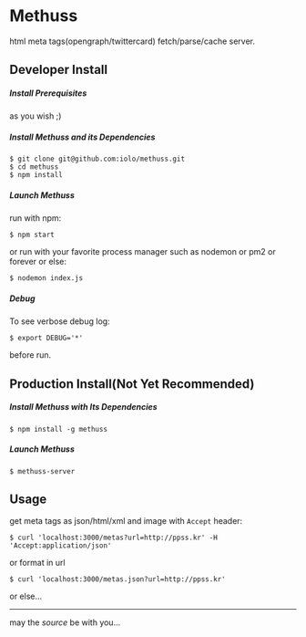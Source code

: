 Methuss
=======

html meta tags(opengraph/twittercard) fetch/parse/cache server.

## Developer Install

##### Install Prerequisites

as you wish ;)

##### Install Methuss and its Dependencies

```
$ git clone git@github.com:iolo/methuss.git
$ cd methuss
$ npm install
```

##### Launch Methuss

run with npm:
```
$ npm start
```
or run with your favorite process manager such as nodemon or pm2 or forever or else:
```
$ nodemon index.js
```

##### Debug

To see verbose debug log:
```
$ export DEBUG='*'
```
before run.

## Production Install(Not Yet Recommended)

##### Install Methuss with Its Dependencies

```
$ npm install -g methuss
```

##### Launch Methuss

```
$ methuss-server
```

## Usage

get meta tags as json/html/xml and image with `Accept` header:
```
$ curl 'localhost:3000/metas?url=http://ppss.kr' -H 'Accept:application/json'
```
or format in url
```
$ curl 'localhost:3000/metas.json?url=http://ppss.kr'
```
or else...

---

may the *source* be with you...
